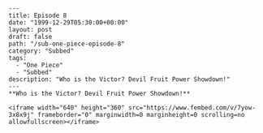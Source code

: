 
	---
	title: Episode 8
	date: "1999-12-29T05:30:00+00:00"
	layout: post
	draft: false
	path: "/sub-one-piece-episode-8"
	category: "Subbed"
	tags:
	  - "One Piece"
	  - "Subbed"
	description: "Who is the Victor? Devil Fruit Power Showdown!"
	---
	**Who is the Victor? Devil Fruit Power Showdown!**

	<iframe width="640" height="360" src="https://www.fembed.com/v/7yow-3x8x9j" frameborder="0" marginwidth=0 marginheight=0 scrolling=no allowfullscreen></iframe>
	